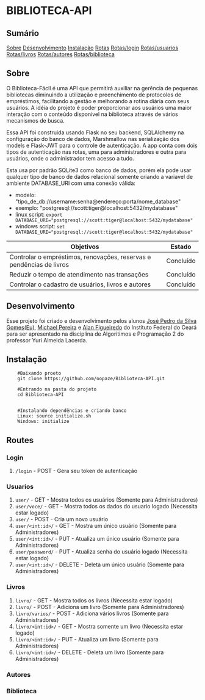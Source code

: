 # BIBLIOTECA-API

## Sumário

[Sobre](https://github.com/oopaze/Biblioteca-API#sobre)
[Desenvolvimento](https://github.com/oopaze/Biblioteca-API#desenvolvimento)
[Instalação](https://github.com/oopaze/Biblioteca-API#instalação)
[Rotas](https://github.com/oopaze/Biblioteca-API#rotas)
[Rotas/login](https://github.com/oopaze/Biblioteca-API#login)
[Rotas/usuarios](https://github.com/oopaze/Biblioteca-API#usuarios)
[Rotas/livros](https://github.com/oopaze/Biblioteca-API#livros)
[Rotas/autores](https://github.com/oopaze/Biblioteca-API#autores)
[Rotas/biblioteca](https://github.com/oopaze/Biblioteca-API#biblioteca)

## Sobre

O Biblioteca-Fácil é uma API que permitirá auxiliar na gerência de pequenas bibliotecas diminuindo a utilização e preenchimento de protocolos de empréstimos, facilitando a gestão e melhorando a rotina diária com seus usuários. A idéia do  projeto é poder proporcionar aos usuários uma maior interação com o conteúdo disponível na biblioteca através de vários mecanismos de busca. 

Essa API foi construida usando Flask no seu backend, SQLAlchemy na configuração do banco de dados, Marshmallow nas serialização dos models e Flask-JWT para o controle de autenticação. A app conta com dois tipos de autenticação nas rotas, uma para administradores e outra para usuários, onde o administrador tem acesso a tudo. 

Esta usa por padrão SQLite3 como banco de dados, porém ela pode usar qualquer tipo de banco de dados relacional somente criando a variavel de ambiente DATABASE_URI com uma conexão válida: 
    
* modelo: "tipo_de_db://username:senha@endereço:porta/nome_database"
* exemplo: "postgresql://scott:tiger@localhost:5432/mydatabase"
* linux script: `export DATABASE_URI="postgresql://scott:tiger@localhost:5432/mydatabase"`
* windows script: `set DATABASE_URI="postgresql://scott:tiger@localhost:5432/mydatabase"`

| Objetivos | Estado |
| ------------- |:-------------:|
| Controlar o empréstimos, renovações, reservas e pendências de livros | Concluído |
| Reduzir o tempo de atendimento nas transações | Concluído |
| Controlar o cadastro de usuários, livros e autores | Concluído |


## Desenvolvimento

Esse projeto foi criado e desenvolvimento pelos alunos [José Pedro da Silva Gomes(Eu)](https://github.com/oopaze), [Michael Pereira](https://github.com/MichaelPereira31) e [Alan Figueiredo]() do Instituto Federal do Ceará para ser apresentado na disciplina de Algoritimos e Programação 2 do professor Yuri Almeida Lacerda. 

## Instalação
```
    #Baixando proeto
    git clone https://github.com/oopaze/Biblioteca-API.git

    #Entrando na pasta do projeto
    cd Biblioteca-API

    
    #Instalando dependências e criando banco
    Linux: source initialize.sh
    Windows: initialize
```

## Routes

### Login

1. `/login` - POST - Gera seu token de autenticação

### Usuarios

1. `user/` - GET - Mostra todos os usuários (Somente para Administradores)
2. `user/voce/` - GET - Mostra todos os dados do usuario logado (Necessita estar logado)
3. `user/` - POST - Cria um novo usuário
4. `user/<int:id>/` - GET - Mostra um único usuário (Somente para Administradores)
5. `user/<int:id>/` - PUT - Atualiza um único usuário (Somente para Administradores)
6. `user/password/` - PUT - Atualiza senha do usuário logado (Necessita estar logado)
7. `user/<int:id>/` - DELETE - Deleta um único usuário (Somente para Administradores)

### Livros

1. `livro/` - GET - Mostra todos os livros (Necessita estar logado)
2. `livro/` - POST - Adiciona um livro (Somente para Administradores)
3. `livro/varios/` - POST - Adiciona vários livros (Somente para Administradores)
4. `livro/<int:id>/` - GET - Mostra somente um livro (Necessita estar logado)
5. `livro/<int:id>/` - PUT - Atualiza um livro (Somente para Administradores)
6. `livro/<int:id>/` - DELETE - Deleta um livro (Somente para Administradores)

### Autores

### Biblioteca